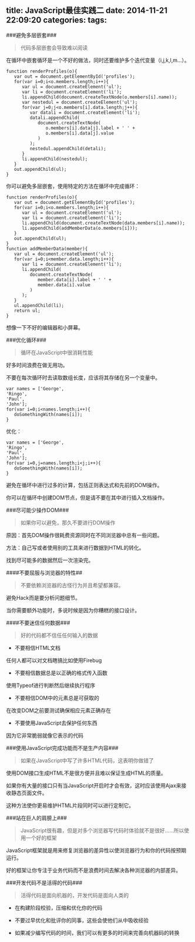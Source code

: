 title: JavaScript最佳实践二
date: 2014-11-21 22:09:20
categories:
tags:
---
###避免多层嵌套###

>代码多层嵌套会导致难以阅读

在循环中嵌套循环是一个不好的做法，同时还要维护多个迭代变量（i,j,k,l,m...）。

	function renderProfiles(o){
	   var out = document.getElementById('profiles');
	   for(var i=0;i<o.members.length;i++){
	      var ul = document.createElement('ul');
	      var li = document.createElement('li');
	      li.appendChild(document.createTextNode(o.members[i].name));
	      var nestedul = document.createElement('ul');
	      for(var j=0;j<o.members[i].data.length;j++){
	         var datali = document.createElement('li');
	         datali.appendChild(
	            document.createTextNode(
	               o.members[i].data[j].label + ' ' + 
	               o.members[i].data[j].value
	            )
	         );
	         nestedul.appendChild(detali);
	      }
	      li.appendChild(nestedul);
	   }
	   out.appendChild(ul);
	}

<!-- more -->

你可以避免多层嵌套，使用特定的方法在循环中完成循环：

	function renderProfiles(o){
	   var out = document.getElementById('profiles');
	   for(var i=0;i<o.members.length;i++){
	      var ul = document.createElement('ul');
	      var li = document.createElement('li');
	      li.appendChild(document.createTextNode(data.members[i].name));
	      li.appendChild(addMemberData(o.members[i]));
	   }
	   out.appendChild(ul);
	}
	function addMemberData(member){
	   var ul = document.createElement('ul');
	   for(var i=0;i<member.data.length;i++){
	      var li = document.createElement('li');
	      li.appendChild(
	         document.createTextNode(
	            member.data[i].label + ' ' +
	            member.data[i].value
	         )
	      );
	   }
	   ul.appendChild(li);
	   return ul;
	}

 想像一下不好的编辑器和小屏幕。

 ###优化循环###

 >循环在JavaScript中很消耗性能

好多时间浪费在做无用功。

不要在每次循环时去读取数组长度，应该将其存储在另一个变量中。

	var names = ['George', 
	'Ringo', 
	'Paul', 
	'John'];
	for(var i=0;i<names.length;i++){
	   doSomethingWith(names[i]);
	}

优化：

	var names = ['George', 
	'Ringo', 
	'Paul', 
	'John'];
	for(var i=0,j=names.length;i<j;i++){
	   doSomethingWith(names[i]);
	}

避免在循环中进行过多的计算，包括正则表达式和先前的DOM操作。

你可以在循环中创建DOM节点，但是请不要在其中进行插入文档操作。

###尽可能少操作DOM###

>如果你可以避免，那久不要进行DOM操作

原因：首先DOM操作很耗费资源同时在不同浏览器中总有一些问题。

方法：自己写或者使用别的工具来进行数据到HTML的转化。

找到尽可能多的数据然后一次渲染完。

####不要屈服与浏览器的特性##

>不要依赖浏览器的古怪行为并且希望都兼容。

避免Hack而是要分析问题细节。

当你需要额外功能时，多说时候是因为你糟糕的接口设计。

####不要迷信任何数据###

>好的代码都不信任任何输入的数据

* 不要相信HTML文档

任何人都可以对文档瞎搞比如使用Firebug

* 不要相信数据总是以正确的格式传入函数

使用Typeof进行判断然后继续执行程序

* 不要相信DOM中的元素总是可获取的

在改变DOM之前要测试确保相应元素正确存在

* 不要使用JavaScript去保护任何东西

因为它非常脆弱就像它表示的代码

###使用JavaScript完成功能而不是生产内容###

>如果在JavaScript中写了许多HTML代码，这表明你做错了

使用DOM接口生成HTML不是很方便并且难以保证生成HTML的质量。

如果你有大量的接口只有当JavaScript开启时才会有效，这时应该使用Ajax来接收静态页面文件。

这种方法使你更易维护HTML片段同时可以进行定制它。

###站在巨人的肩膀上###

>JavaScript很有趣，但是对多个浏览器写代码时体验就不是很好......所以使用一个好的框架

JavaScript框架就是用来修复浏览器的差异性以使浏览器行为和你的代码按预期运行。

好的框架让你专注于业务代码而不是浪费时间去解决各种浏览器的内部差异。

###开发代码不是活得的代码###

>活得代码是面向机器的，开发代码是面向人类的

* 在构建阶段校验，压缩和优化你的代码

* 不要过早优化和批评你的同事，这些会使他们从中吸收经验

* 如果减少编写代码的时间，我们可以有更多的时间来完善向机器码的转换



























